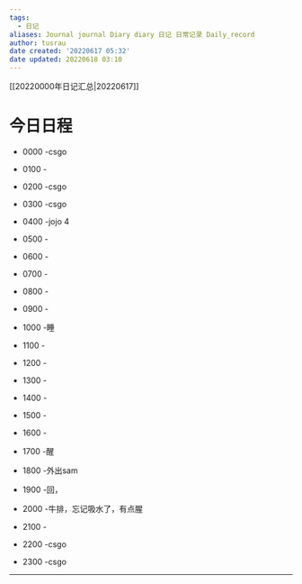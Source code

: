 ```yaml
---
tags:
  - 日记
aliases: Journal journal Diary diary 日记 日常记录 Daily_record
author: tusrau
date created: '20220617 05:32'
date updated: 20220618 03:10
---
```


[[20220000年日记汇总|20220617]]

# 今日日程

- 0000 -csgo
- 0100 -
- 0200 -csgo
- 0300 -csgo
- 0400 -jojo 4
- 0500 -
- 0600 -
- 0700 -
- 0800 -

- 0900 -
- 1000 -睡
- 1100 -
- 1200 -
- 1300 -
- 1400 -
- 1500 -
- 1600 -
- 1700 -醒
- 1800 -外出sam

- 1900 -回，
- 2000 -牛排，忘记吸水了，有点腥
- 2100 -
- 2200 -csgo
- 2300 -csgo

---
